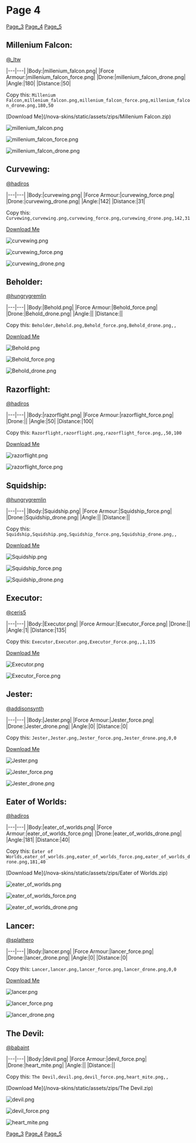 # Page 4

[Page_3](./Page_3.md)
[Page_4](./Page_4.md)
[Page_5](./Page_5.md)

## **Millenium Falcon**:
[@_ltw](https://discord.com/users/268931190667476998)


|---|---|
|Body:|millenium_falcon.png|
|Force Armour:|millenium_falcon_force.png|
|Drone:|millenium_falcon_drone.png|
|Angle:|180|
|Distance:|50|

Copy this: `Millenium Falcon,millenium_falcon.png,millenium_falcon_force.png,millenium_falcon_drone.png,180,50`

[Download Me](/nova-skins/static/assets/zips/Millenium Falcon.zip)


![millenium_falcon.png](/nova-skins/custom_skins/millenium_falcon.png)

![millenium_falcon_force.png](/nova-skins/custom_skins/millenium_falcon_force.png)


![millenium_falcon_drone.png](/nova-skins/custom_skins/millenium_falcon_drone.png)



## **Curvewing**:
[@hadiros](https://discord.com/users/266028842395631629)


|---|---|
|Body:|curvewing.png|
|Force Armour:|curvewing_force.png|
|Drone:|curvewing_drone.png|
|Angle:|142|
|Distance:|31|

Copy this: `Curvewing,curvewing.png,curvewing_force.png,curvewing_drone.png,142,31`

[Download Me](/nova-skins/static/assets/zips/Curvewing.zip)


![curvewing.png](/nova-skins/custom_skins/curvewing.png)

![curvewing_force.png](/nova-skins/custom_skins/curvewing_force.png)


![curvewing_drone.png](/nova-skins/custom_skins/curvewing_drone.png)



## **Beholder**:
[@hungrygremlin](https://discord.com/users/361743580563374080)


|---|---|
|Body:|Behold.png|
|Force Armour:|Behold_force.png|
|Drone:|Behold_drone.png|
|Angle:||
|Distance:||

Copy this: `Beholder,Behold.png,Behold_force.png,Behold_drone.png,,`

[Download Me](/nova-skins/static/assets/zips/Beholder.zip)


![Behold.png](/nova-skins/custom_skins/Behold.png)

![Behold_force.png](/nova-skins/custom_skins/Behold_force.png)


![Behold_drone.png](/nova-skins/custom_skins/Behold_drone.png)



## **Razorflight**:
[@hadiros](https://discord.com/users/266028842395631629)


|---|---|
|Body:|razorflight.png|
|Force Armour:|razorflight_force.png|
|Drone:||
|Angle:|50|
|Distance:|100|

Copy this: `Razorflight,razorflight.png,razorflight_force.png,,50,100`

[Download Me](/nova-skins/static/assets/zips/Razorflight.zip)


![razorflight.png](/nova-skins/custom_skins/razorflight.png)

![razorflight_force.png](/nova-skins/custom_skins/razorflight_force.png)




## **Squidship**:
[@hungrygremlin](https://discord.com/users/361743580563374080)


|---|---|
|Body:|Squidship.png|
|Force Armour:|Squidship_force.png|
|Drone:|Squidship_drone.png|
|Angle:||
|Distance:||

Copy this: `Squidship,Squidship.png,Squidship_force.png,Squidship_drone.png,,`

[Download Me](/nova-skins/static/assets/zips/Squidship.zip)


![Squidship.png](/nova-skins/custom_skins/Squidship.png)

![Squidship_force.png](/nova-skins/custom_skins/Squidship_force.png)


![Squidship_drone.png](/nova-skins/custom_skins/Squidship_drone.png)



## **Executor**:
[@ceris5](https://discord.com/users/460824601019023360)


|---|---|
|Body:|Executor.png|
|Force Armour:|Executor_Force.png|
|Drone:||
|Angle:|1|
|Distance:|135|

Copy this: `Executor,Executor.png,Executor_Force.png,,1,135`

[Download Me](/nova-skins/static/assets/zips/Executor.zip)


![Executor.png](/nova-skins/custom_skins/Executor.png)

![Executor_Force.png](/nova-skins/custom_skins/Executor_Force.png)




## **Jester**:
[@addisonsynth](https://discord.com/users/690582693532008459)


|---|---|
|Body:|Jester.png|
|Force Armour:|Jester_force.png|
|Drone:|Jester_drone.png|
|Angle:|0|
|Distance:|0|

Copy this: `Jester,Jester.png,Jester_force.png,Jester_drone.png,0,0`

[Download Me](/nova-skins/static/assets/zips/Jester.zip)


![Jester.png](/nova-skins/custom_skins/Jester.png)

![Jester_force.png](/nova-skins/custom_skins/Jester_force.png)


![Jester_drone.png](/nova-skins/custom_skins/Jester_drone.png)



## **Eater of Worlds**:
[@hadiros](https://discord.com/users/266028842395631629)


|---|---|
|Body:|eater_of_worlds.png|
|Force Armour:|eater_of_worlds_force.png|
|Drone:|eater_of_worlds_drone.png|
|Angle:|181|
|Distance:|40|

Copy this: `Eater of Worlds,eater_of_worlds.png,eater_of_worlds_force.png,eater_of_worlds_drone.png,181,40`

[Download Me](/nova-skins/static/assets/zips/Eater of Worlds.zip)


![eater_of_worlds.png](/nova-skins/custom_skins/eater_of_worlds.png)

![eater_of_worlds_force.png](/nova-skins/custom_skins/eater_of_worlds_force.png)


![eater_of_worlds_drone.png](/nova-skins/custom_skins/eater_of_worlds_drone.png)



## **Lancer**:
[@splathero](https://discord.com/users/1088727297755971645)


|---|---|
|Body:|lancer.png|
|Force Armour:|lancer_force.png|
|Drone:|lancer_drone.png|
|Angle:|0|
|Distance:|0|

Copy this: `Lancer,lancer.png,lancer_force.png,lancer_drone.png,0,0`

[Download Me](/nova-skins/static/assets/zips/Lancer.zip)


![lancer.png](/nova-skins/custom_skins/lancer.png)

![lancer_force.png](/nova-skins/custom_skins/lancer_force.png)


![lancer_drone.png](/nova-skins/custom_skins/lancer_drone.png)



## **The Devil**:
[@babaint](https://discord.com/users/598945877419360266)


|---|---|
|Body:|devil.png|
|Force Armour:|devil_force.png|
|Drone:|heart_mite.png|
|Angle:||
|Distance:||

Copy this: `The Devil,devil.png,devil_force.png,heart_mite.png,,`

[Download Me](/nova-skins/static/assets/zips/The Devil.zip)


![devil.png](/nova-skins/custom_skins/devil.png)

![devil_force.png](/nova-skins/custom_skins/devil_force.png)


![heart_mite.png](/nova-skins/custom_skins/heart_mite.png)


[Page_3](./Page_3.md)
[Page_4](./Page_4.md)
[Page_5](./Page_5.md)